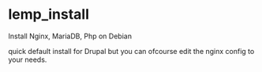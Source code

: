 # lemp_install
Install Nginx, MariaDB, Php on Debian 

quick default install for Drupal but you can ofcourse edit the nginx config to your needs.
